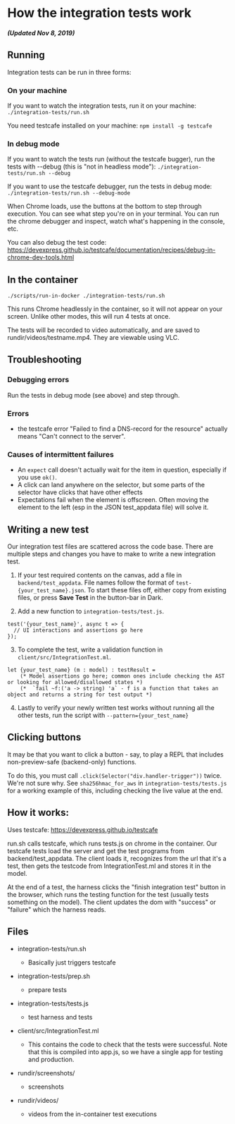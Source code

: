 # How the integration tests work

##### (Updated Nov 8, 2019)

## Running

Integration tests can be run in three forms:

### On your machine

If you want to watch the integration tests, run it on your machine:
`./integration-tests/run.sh`

You need testcafe installed on your machine:
`npm install -g testcafe`

### In debug mode

If you want to watch the tests run (without the testcafe bugger), run the tests
with --debug (this is "not in headless mode"):
`./integration-tests/run.sh --debug`

If you want to use the testcafe debugger, run the tests in debug mode:
`./integration-tests/run.sh --debug-mode`

When Chrome loads, use the buttons at the bottom to step through execution. You can see what step you're on in your terminal. You can run the chrome debugger and inspect, watch what's happening in the console, etc.

You can also debug the test code:
https://devexpress.github.io/testcafe/documentation/recipes/debug-in-chrome-dev-tools.html

## In the container

`./scripts/run-in-docker ./integration-tests/run.sh`

This runs Chrome headlessly in the container, so it will not appear on your screen. Unlike other modes, this will run 4 tests at once.

The tests will be recorded to video automatically, and are saved to rundir/videos/testname.mp4. They are viewable using VLC.

## Troubleshooting

### Debugging errors

Run the tests in debug mode (see above) and step through.

### Errors

- the testcafe error "Failed to find a DNS-record for the resource"
  actually means "Can't connect to the server".

### Causes of intermittent failures

- An `expect` call doesn't actually wait for the item in question, especially if you use `ok()`.
- A click can land anywhere on the selector, but some parts of the selector
  have clicks that have other effects
- Expectations fail when the element is offscreen. Often moving the element to the left (esp in the JSON test_appdata file) will solve it.

## Writing a new test

Our integration test files are scattered across the code base. There are multiple steps and changes you have to make to write a new integration test.

1. If your test required contents on the canvas, add a file in `backend/test_appdata`. File names follow the format of `test-{your_test_name}.json`. To start these files off, either copy from existing files, or press **Save Test** in the button-bar in Dark.

2. Add a new function to `integration-tests/test.js`.

```
test('{your_test_name}', async t => {
  // UI interactions and assertions go here
});
```

3. To complete the test, write a validation function in `client/src/IntegrationTest.ml`.

```
let {your_test_name} (m : model) : testResult =
    (* Model assertions go here; common ones include checking the AST or looking for allowed/disallowed states *)
    (*  `fail ~f:('a -> string) 'a` - f is a function that takes an object and returns a string for test output *)
```

4. Lastly to verify your newly written test works without running all the other tests, run the script with `--pattern={your_test_name}`

## Clicking buttons

It may be that you want to click a button - say, to play a REPL that includes
non-preview-safe (backend-only) functions.

To do this, you must call `.click(Selector("div.handler-trigger"))` twice. We're
not sure why. See `sha256hmac_for_aws` in `integration-tests/tests.js` for a
working example of this, including checking the live value at the end.

## How it works:

Uses testcafe: https://devexpress.github.io/testcafe

run.sh calls testcafe, which runs tests.js on chrome in the container. Our
testcafe tests load the server and get the test programs from
backend/test_appdata. The client loads it, recognizes from the url that it's a
test, then gets the testcode from IntegrationTest.ml and stores it in the
model.

At the end of a test, the harness clicks the "finish integration test"
button in the browser, which runs the testing function for the test
(usually tests something on the model). The client updates the dom with
"success" or "failure" which the harness reads.

## Files

- integration-tests/run.sh

  - Basically just triggers testcafe

- integration-tests/prep.sh

  - prepare tests

- integration-tests/tests.js

  - test harness and tests

- client/src/IntegrationTest.ml

  - This contains the code to check that the tests were successful.
    Note that this is compiled into app.js, so we have a
    single app for testing and production.

- rundir/screenshots/

  - screenshots

- rundir/videos/
  - videos from the in-container test executions
